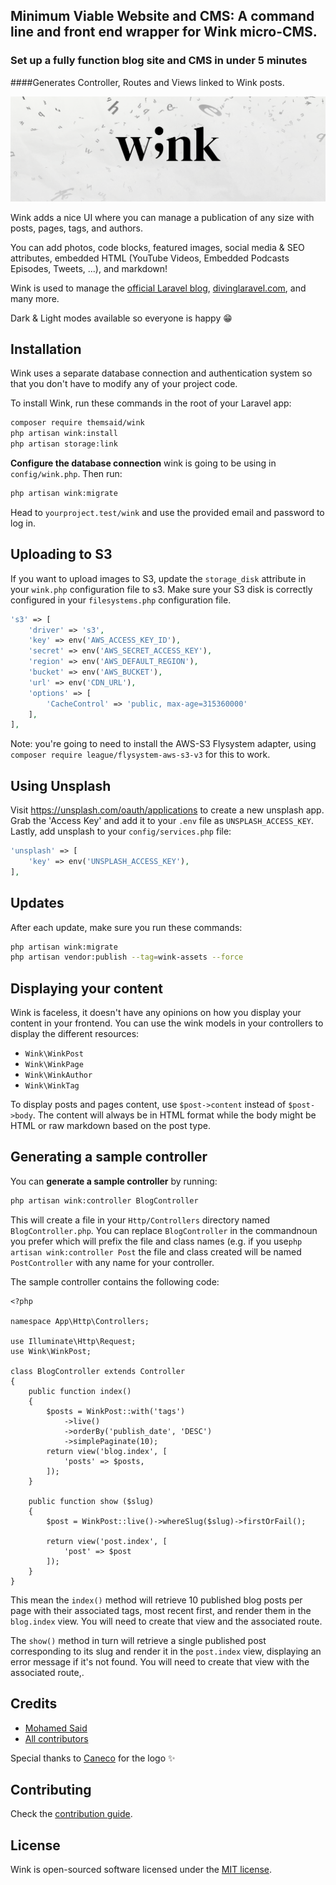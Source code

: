 ## Minimum Viable Website and CMS: A command line and front end wrapper for Wink micro-CMS. 

### Set up a fully function blog site and CMS in under 5 minutes
####Generates Controller, Routes and Views linked to Wink posts.

<p align="center"><img src="/art/header.png?1" alt="wink logo"></p>

Wink adds a nice UI where you can manage a publication of any size with posts, pages, tags, and authors.

You can add photos, code blocks, featured images, social media & SEO attributes, embedded HTML (YouTube Videos, Embedded Podcasts Episodes, Tweets, ...), and markdown!

Wink is used to manage the [official Laravel blog](https://blog.laravel.com), [divinglaravel.com](https://divinglaravel.com), and many more.

Dark & Light modes available so everyone is happy 😁

## Installation

Wink uses a separate database connection and authentication system so that you don't have to modify any of your project code.

To install Wink, run these commands in the root of your Laravel app:

```sh
composer require themsaid/wink
php artisan wink:install
php artisan storage:link
```

**Configure the database connection** wink is going to be using in `config/wink.php`. Then run:

```sh
php artisan wink:migrate
```

Head to `yourproject.test/wink` and use the provided email and password to log in.

## Uploading to S3

If you want to upload images to S3, update the `storage_disk` attribute in your `wink.php` configuration file to s3. Make sure your S3 disk is correctly configured in your `filesystems.php` configuration file.

```php
's3' => [
    'driver' => 's3',
    'key' => env('AWS_ACCESS_KEY_ID'),
    'secret' => env('AWS_SECRET_ACCESS_KEY'),
    'region' => env('AWS_DEFAULT_REGION'),
    'bucket' => env('AWS_BUCKET'),
    'url' => env('CDN_URL'),
    'options' => [
        'CacheControl' => 'public, max-age=315360000'
    ],
],
```

Note: you're going to need to install the AWS-S3 Flysystem adapter, using `composer require league/flysystem-aws-s3-v3` for this to work.

## Using Unsplash

Visit https://unsplash.com/oauth/applications to create a new unsplash app. Grab the 'Access Key' and add it to your `.env` file as `UNSPLASH_ACCESS_KEY`. Lastly, add unsplash to your `config/services.php` file:

```php
'unsplash' => [
    'key' => env('UNSPLASH_ACCESS_KEY'),
],
```

## Updates

After each update, make sure you run these commands:

```sh
php artisan wink:migrate
php artisan vendor:publish --tag=wink-assets --force
```

## Displaying your content

Wink is faceless, it doesn't have any opinions on how you display your content in your frontend. You can use the wink models in your controllers to display the different resources:

- `Wink\WinkPost`
- `Wink\WinkPage`
- `Wink\WinkAuthor`
- `Wink\WinkTag`

To display posts and pages content, use `$post->content` instead of `$post->body`. The content will always be in HTML format while the body might be HTML or raw markdown based on the post type.

## Generating a sample controller

You can **generate a sample controller** by running:

```sh
php artisan wink:controller BlogController
```

This will create a file in your `Http/Controllers` directory named `BlogController.php`.  You can replace `BlogController` in the commandnoun you prefer which will prefix the file and class names  (e.g. if you use`php artisan wink:controller Post` the file and class created will be named `PostController` with any name for your controller. 

The sample controller contains the following code:

```angular2
<?php

namespace App\Http\Controllers;

use Illuminate\Http\Request;
use Wink\WinkPost;

class BlogController extends Controller
{
    public function index()
    {
        $posts = WinkPost::with('tags')
            ->live()
            ->orderBy('publish_date', 'DESC')
            ->simplePaginate(10);
        return view('blog.index', [
            'posts' => $posts,
        ]);
    }

    public function show ($slug)
    {
        $post = WinkPost::live()->whereSlug($slug)->firstOrFail();

        return view('post.index', [
            'post' => $post
        ]);
    }
}
```
 
 This mean the `index()` method will retrieve 10 published blog posts per page with their associated tags, most recent first, and render them in the `blog.index` view. You will need to create that view and the associated route.
 
 The `show()` method in turn will retrieve a single published post corresponding to its slug and render it in the `post.index` view,  displaying an error message if it's not found.  You will need to create that view with the associated route,. 
 
## Credits

- [Mohamed Said](https://github.com/themsaid)
- [All contributors](https://github.com/themsaid/wink/contributors)

Special thanks to [Caneco](https://twitter.com/caneco) for the logo ✨

## Contributing

Check the [contribution guide](CONTRIBUTING.md).

## License

Wink is open-sourced software licensed under the [MIT license](https://opensource.org/licenses/MIT).
